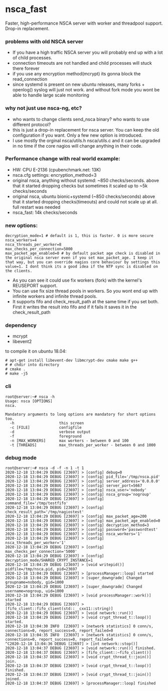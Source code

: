 # nsca_fast
Faster, high-performance NSCA server with worker and threadpool support. Drop-in replacement.

### problems with old NSCA server
  - If you have a high traffic NSCA server you will probably end up with a lot of child processes.
  - connection timeouts are not handled and child processes will stuck there forever
  - if you use any encryption method(mcrypt) its gonna block the read_connection
  - since systemd is present on new ubuntu releases, many forks + openlog() syslog will just not work. and without fork mode you wont be able to handle large scale monitoring

### why not just use nsca-ng, etc?
  - who wants to change clients send_nsca binary? who wants to use different protocol?
  - this is just a drop-in replacement for nsca server. You can keep the old configuration if you want. Only a few new option is introduced.
  - I use mostly the orginal nsca/utils.h nsca/utils.c and it can be upgraded in no time if the core nagios will change anything in their code.
  
### Performance change with real world example:
 - HW: CPU E-2136 (cpubenchmark.net: 13K)
 - nsca.cfg settings: encryption_method=3
 - original nsca, anything without systemd: ~850 checks/seconds.  above that it started dropping checks but sometimes it scaled up to ~5k checks/seconds
 - original nsca, ubuntu bionic+systemd (~850 checks/seconds) above that it started dropping checks(timeouts) and could not scale up at all. full restart was needed
 - nsca_fast: 14k checks/seconds

### new options:
```
decryption_mode=1 # default is 1, this is faster. 0 is more secure
nsca_workers=4
nsca_threads_per_worker=8
max_checks_per_connection=5000
max_packet_age_enabled=0 # by default packet age check is disabled in the original nsca server even if you set max_packet_age. I keep it that way, but you can override nagios core behaviour by settings this value=1. I dont think its a good idea if the NTP sync is disabled on the clients.
```
- As you can see it could use fix workers (fork) with the kernel's REUSEPORT support.
- You can use fix size thread pools in workers. So you wont end up with infinite workers and infinite thread pools.
- It supports fifo and check_result_path at the same time if you set both. First it writes the result into fifo and if it fails it saves it in the check_result_path


### dependency
  - mcrypt
  - libevent2
  
  to compile it on ubuntu 18.04:
  ```
  # apt-get install libevent-dev libmcrypt-dev cmake make g++
  # # chdir into directory
  # cmake .
  # make -j5
  ```
  
### cli

```
root@server:~# nsca -h
Usage: nsca [OPTIONS]
nsca.

Mandatory arguments to long options are mandatory for short options too.
  -h                    this screen
  -c [FILE]             configfile
  -d                    verbose output
  -f                    foreground
  -n [MAX_WORKERS]      max workers - between 0 and 100
  -t [THREADS]          max_threads_per_worker - between 0 and 1000

```

### debug mode
```
root@server:~# nsca -d -f -n 1 -t 1
2020-12-18 13:04:29 DEBUG [23697] > [config] debug=0
2020-12-18 13:04:29 DEBUG [23697] > [config] pid_file='/tmp/nsca.pid'
2020-12-18 13:04:29 DEBUG [23697] > [config] server_address='0.0.0.0'
2020-12-18 13:04:29 DEBUG [23697] > [config] server_port=5667
2020-12-18 13:04:29 DEBUG [23697] > [config] nsca_user='nobody'
2020-12-18 13:04:29 DEBUG [23697] > [config] nsca_group='nogroup'
2020-12-18 13:04:29 DEBUG [23697] > [config] command_file='/tmp/testfifo'
2020-12-18 13:04:29 DEBUG [23697] > [config] check_result_path='/tmp/nagiostest'
2020-12-18 13:04:29 DEBUG [23697] > [config] max_packet_age=200
2020-12-18 13:04:29 DEBUG [23697] > [config] max_packet_age_enabled=0
2020-12-18 13:04:29 DEBUG [23697] > [config] decryption_method=3
2020-12-18 13:04:29 DEBUG [23697] > [config] password='passwordtest'
2020-12-18 13:04:29 DEBUG [23697] > [config] nsca_workers='1'
2020-12-18 13:04:29 DEBUG [23697] > [config] nsca_threads_per_worker='1'
2020-12-18 13:04:29 DEBUG [23697] > [config] max_checks_per_connection='5000'
2020-12-18 13:04:29 DEBUG [23697] > [config] decryption_mode/SHARED_CRYPT_INSTANCE=1
2020-12-18 13:04:29 DEBUG [23697] > [void writepid()] pidfile=/tmp/nsca.pid, pid=23697
2020-12-18 13:04:29 DEBUG [23697] > [processManager::loop] started
2020-12-18 13:04:29 DEBUG [23697] > [super_downgrade] Changed groupname=nobody, gid=1000
2020-12-18 13:04:29 DEBUG [23697] > [super_downgrade] Changed username=nogroup, uid=1000
2020-12-18 13:04:29 DEBUG [23697] > [void processManager::work()] started
2020-12-18 13:04:29 DEBUG [23697] > [fifo_client::fifo_client(std::__cxx11::string)]
2020-12-18 13:04:29 DEBUG [23697] > [void network::run()]
2020-12-18 13:04:29 DEBUG [23697] > [void crypt_thread_t::loop()] started.
2020-12-18 13:04:30 INFO  [23697] > [network statistics] 0 conn/s, connections=0, report_success=0, report_failed=0
2020-12-18 13:04:35 INFO  [23697] > [network statistics] 0 conn/s, connections=0, report_success=0, report_failed=0
^C2020-12-18 13:04:36 DEBUG [23697] > [int network::stop()]
2020-12-18 13:04:37 DEBUG [23697] > [void network::run()] finished.
2020-12-18 13:04:37 DEBUG [23697] > [fifo_client::~fifo_client()]
2020-12-18 13:04:37 DEBUG [23697] > [void crypt_thread_t::join()] join.
2020-12-18 13:04:37 DEBUG [23697] > [void crypt_thread_t::loop()] finished.
2020-12-18 13:04:37 DEBUG [23697] > [void crypt_thread_t::join()] joined.
2020-12-18 13:04:37 DEBUG [23697] > [processManager::loop] finished

```
